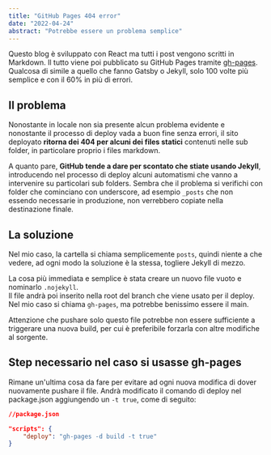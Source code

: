 ```yaml
---
title: "GitHub Pages 404 error"
date: "2022-04-24"
abstract: "Potrebbe essere un problema semplice"
---
```


Questo blog è sviluppato con React ma tutti i post vengono scritti in Markdown. Il tutto viene poi pubblicato su GitHub Pages tramite [gh-pages](https://github.com/tschaub/gh-pages). 
Qualcosa di simile a quello che fanno Gatsby o Jekyll, solo 100 volte più semplice e con il 60% in più di errori.  

## Il problema 
Nonostante in locale non sia presente alcun problema evidente e nonostante il processo di deploy vada a buon fine senza errori, il sito deployato **ritorna dei 404 per alcuni dei files statici** contenuti nelle sub folder, in particolare proprio i files markdown.

A quanto pare, **GitHub tende a dare per scontato che stiate usando Jekyll**, introducendo nel processo di deploy alcuni automatismi che vanno a intervenire su particolari sub folders. Sembra che il problema si verifichi con folder che cominciano con underscore, ad esempio  `_posts` che non essendo necessarie in produzione, non verrebbero copiate nella destinazione finale.

## La soluzione
Nel mio caso, la cartella si chiama semplicemente `posts`, quindi niente a che vedere, ad ogni modo la soluzione è la stessa, togliere Jekyll di mezzo.

La cosa più immediata e semplice è stata creare un nuovo file vuoto e nominarlo `.nojekyll`.  
Il file andrà poi inserito nella root del branch che viene usato per il deploy. Nel mio caso si chiama `gh-pages`, ma potrebbe benissimo essere il main.

Attenzione che pushare solo questo file potrebbe non essere sufficiente a triggerare una nuova build, per cui è preferibile forzarla con altre modifiche al sorgente.

## Step necessario nel caso si usasse gh-pages
Rimane un'ultima cosa da fare per evitare ad ogni nuova modifica di dover nuovamente pushare il file. Andrà modificato il comando di deploy nel package.json  aggiungendo un `-t true`, come di seguito:

```json
//package.json

"scripts": {
    "deploy": "gh-pages -d build -t true"
}
```





